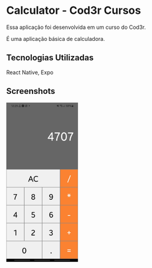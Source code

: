 # Calculator - Cod3r Cursos

Essa aplicação foi desenvolvida em um curso do Cod3r.

É uma aplicação básica de calculadora.

## Tecnologias Utilizadas

React Native, Expo
## Screenshots

<img src="https://github.com/fealex95/react-native-calculator-cod3r-curso/blob/main/Screenshots/WhatsApp%20Image%202022-03-26%20at%2012.29.21.jpeg" width=190 />
